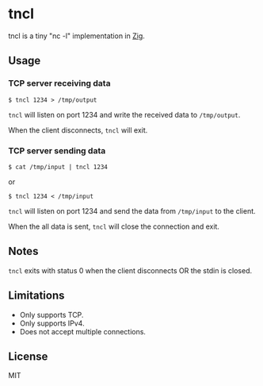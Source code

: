 # tncl

tncl is a tiny "nc -l" implementation in [Zig](https://ziglang.org/).

## Usage

### TCP server receiving data

```console
$ tncl 1234 > /tmp/output
```

`tncl` will listen on port 1234 and write the received data to `/tmp/output`.

When the client disconnects, `tncl` will exit.

### TCP server sending data

```console
$ cat /tmp/input | tncl 1234
```
or

```console
$ tncl 1234 < /tmp/input
```

`tncl` will listen on port 1234 and send the data from `/tmp/input` to the client.

When the all data is sent, `tncl` will close the connection and exit.

## Notes

`tncl` exits with status 0 when the client disconnects OR the stdin is closed.

## Limitations

- Only supports TCP.
- Only supports IPv4.
- Does not accept multiple connections.

## License

MIT
